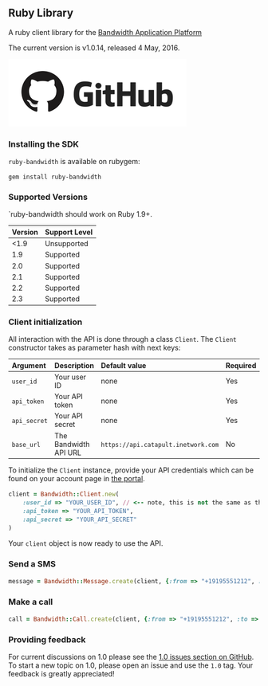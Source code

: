 ## Ruby Library

A ruby client library for the [Bandwidth Application Platform](http://bandwidth.com/products/application-platform?utm_medium=social&utm_source=github&utm_campaign=dtolb&utm_content=_)

The current version is v1.0.14, released 4 May, 2016.

[![github](../images/github_logo.png)](https://github.com/bandwidthcom/ruby-bandwidth/tree/v1.0.14)

### Installing the SDK

`ruby-bandwidth` is available on rubygem:

	gem install ruby-bandwidth

### Supported Versions
`ruby-bandwidth should work on Ruby 1.9+.

| Version                           | Support Level |
|:----------------------------------|:--------------|
| <1.9                              | Unsupported   |
| 1.9                               | Supported     |
| 2.0                               | Supported     |
| 2.1                               | Supported     |
| 2.2                               | Supported     |
| 2.3                               | Supported     |


### Client initialization

All interaction with the API is done through a class `Client`. The `Client` constructor takes as parameter hash with next keys:

| Argument    | Description           | Default value                       | Required |
|:------------|:----------------------|:------------------------------------|:---------|
| `user_id`    | Your user ID          | none                                | Yes      |
| `api_token`  | Your API token        | none                                | Yes      |
| `api_secret` | Your API secret       | none                                | Yes      |
| `base_url`   | The Bandwidth API URL | `https://api.catapult.inetwork.com` | No       |

To initialize the `Client` instance, provide your API credentials which can be found on your account page in [the portal](https://catapult.inetwork.com/pages/catapult.jsf).

```ruby
client = Bandwidth::Client.new(
	:user_id => "YOUR_USER_ID", // <-- note, this is not the same as the username you used to login to the portal
	:api_token => "YOUR_API_TOKEN",
	:api_secret => "YOUR_API_SECRET"
)
```

Your `client` object is now ready to use the API.


### Send a SMS

```ruby
message = Bandwidth::Message.create(client, {:from => "+19195551212", :to => "+191955512142", :text => "Test"})
```

### Make a call

```ruby
call = Bandwidth::Call.create(client, {:from => "+19195551212", :to => "+191955512142"})
```
### Providing feedback

For current discussions on 1.0 please see the [1.0 issues section on GitHub](https://github.com/bandwidthcom/ruby-bandwidth/labels/1.0). To start a new topic on 1.0, please open an issue and use the `1.0` tag. Your feedback is greatly appreciated!
